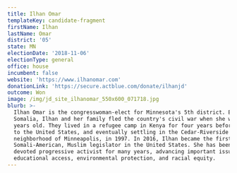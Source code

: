 ```yaml
---
title: Ilhan Omar
templateKey: candidate-fragment
firstName: Ilhan
lastName: Omar
district: '05'
state: MN
electionDate: '2018-11-06'
electionType: general
office: house
incumbent: false
website: 'https://www.ilhanomar.com'
donationLink: 'https://secure.actblue.com/donate/ilhanjd'
outcome: Won
image: /img/jd_site_ilhanomar_550x600_071718.jpg
blurb: >-
  Ilhan Omar is the congresswoman-elect for Minnesota's 5th district. Born in
  Somalia, Ilhan and her family fled the country's civil war when she was eight
  years old. They lived in a refugee camp in Kenya for four years before coming
  to the United States, and eventually settling in the Cedar-Riverside
  neighborhood of Minneapolis, in 1997. In 2016, Ilhan became the first
  Somali-American, Muslim legislator in the United States. She has been a
  devoted progressive activist for many years, advancing important issues like
  educational access, environmental protection, and racial equity.
---
```


